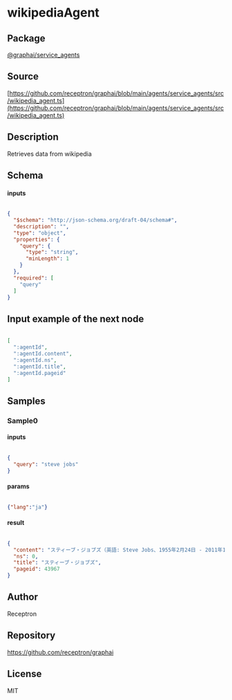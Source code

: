 # wikipediaAgent

## Package
[@graphai/service_agents](https://www.npmjs.com/package/@graphai/service_agents)
## Source
[https://github.com/receptron/graphai/blob/main/agents/service_agents/src/wikipedia_agent.ts](https://github.com/receptron/graphai/blob/main/agents/service_agents/src/wikipedia_agent.ts)

## Description

Retrieves data from wikipedia

## Schema

#### inputs

```json

{
  "$schema": "http://json-schema.org/draft-04/schema#",
  "description": "",
  "type": "object",
  "properties": {
    "query": {
      "type": "string",
      "minLength": 1
    }
  },
  "required": [
    "query"
  ]
}

````

## Input example of the next node

```json

[
  ":agentId",
  ":agentId.content",
  ":agentId.ns",
  ":agentId.title",
  ":agentId.pageid"
]

````

## Samples

### Sample0

#### inputs

```json

{
  "query": "steve jobs"
}

````

#### params

```json

{"lang":"ja"}

````

#### result

```json

{
  "content": "スティーブ・ジョブズ（英語: Steve Jobs、1955年2月24日 - 2011年10月5日）は、アメリカ合衆国の起業家、実業家、工業デザイナー。正式な氏名はスティーブン・ポール・ジョブズ（英語: Steven Paul Jobs）。アメリカ国家技術賞、大統領自由勲章を受賞している。\nAppleの共同創業者の一人であり、同社のCEOを務め、一切の妥協を許さないカリスマ的変革者として知られる。NeXTやピクサー・アニメーション・スタジオの創業者でもあり、ウォルト・ディズニー・カンパニーなどの役員を歴任した。AppleⅡなどによりパーソナルコンピュータ（パソコン）の概念を市場に普及させ、iPodとiTunes及びiTunes Storeによって音楽業界に変革をもたらし、iPhoneおよびiPadを世に送り出したと評された。\n\n\n== 略歴 ==\n1976年、ジョブズは友人のスティーブ・ウォズニアックが自作したマイクロコンピュータ「Apple I」を販売するために起業することを決意し、同年4月1日にウォズニアックおよびロナルド・ウェインとの共同で「Apple Computer Company（アップルコンピュータ・カンパニー）」を創業した。Apple Computer（以下Apple）が1977年に発売した「Apple II」は商業的な大成功を収め、パーソナルコンピュータという概念を世間一般に浸透させた。Appleはシリコンバレーを代表する企業に急成長を遂げ、ジョブズは1980年12月のApple IPO時に2億5,600万ドルもの個人資産を手にし、1982年2月には『タイム』誌の表紙を飾るなど若くして著名な起業家となった。\nその後、ジョブズは先進的なGUIやマウスを持つコンピュータ「Macintosh」の開発を主導した。1984年に発表されたMacintoshはマスコミから絶賛され当初は売れ行きも良く、ジョブズの名声を高めたが、発売から数カ月後には深刻な販売不振に陥り、Apple社内でのジョブズの地位を危ういものにした。1985年5月、ジョブズはCEOのジョン・スカリーによって全ての業務から解任されて閑職へと追いやられ、同年9月にはAppleを去った。\nApple退職後、ジョブズはルーカスフィルムのコンピュータ・アニメーション部門を1,000万ドルで買収し、ピクサー・アニメーション・スタジオを設立した。また、自ら創立したNeXT Computerで、NeXTワークステーション（NeXTcube, NeXTstation）とオペレーティングシステム（OS）NEXTSTEPを開発を指揮・主導した。\n1996年、業績不振に陥っていたAppleにNeXTを売却すると同時に復帰、1997年には、iCEO（暫定CEO、Interim CEOの略）となる。同年には、不倶戴天のライバルとさえされていたマイクロソフトとの提携と、同社からの支援を得ることに成功し、また社内ではリストラを進めてAppleの業績を向上させた。\n\n2000年、正式にCEOに就任。2001年から2003年にかけてMacのOSをNeXTの技術を基盤としたMac OS Xへと切り替える。その後はiPod・iPhone・iPad、Appleの業務範囲を従来のパソコンからデジタル家電とメディア配信事業へと拡大させた。一方で、2003年には膵臓がんと診断された。\nCEOに就任して以来、基本給与として年1ドルしか受け取っていなかったことで有名であり（実質的には無給与であるが、この1ドルという額は、居住地のカリフォルニア州法により、社会保障番号を受けるために給与証明が必要なことによる）、このため「世界でもっとも給与の安い最高経営責任者」と呼ばれた。しかし、無報酬ではなくAppleから莫大なストックオプションやビジネスジェット機などを得ている。2006年にピクサーをディズニーが74億ドルで買収したことにより、ピクサー株の50%を保有するジョブズはディズニーの個人筆頭株主となり同社の役員に就任したが、ディズニーからの役員報酬は辞退していた。\n2011年10月5日、膵臓がんにより死去。56歳没。\n2012年2月11日、第54回グラミー賞で、特別功労賞の一つ「トラスティーズ賞」が授与された。2022年7月7日にはアメリカ合衆国で文民に贈られる最高位の勲章である大統領自由勲章を追贈された。",
  "ns": 0,
  "title": "スティーブ・ジョブズ",
  "pageid": 43967
}

````

## Author

Receptron

## Repository

https://github.com/receptron/graphai

## License

MIT


